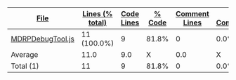 
|[File](https://github.com/jojo2357/Music-Discord-Rich-Presence/tree/development/statistics%2Fjavascript%2Fname_ascending.md%2F)|[Lines (% total)](https://github.com/jojo2357/Music-Discord-Rich-Presence/tree/development/statistics%2Fjavascript%2Flines_descending.md%2F)|[Code Lines](https://github.com/jojo2357/Music-Discord-Rich-Presence/tree/development/statistics%2Fjavascript%2Fcode_ascending.md%2F)|[% Code](https://github.com/jojo2357/Music-Discord-Rich-Presence/tree/development/statistics%2Fjavascript%2Fproportion_code_descending.md%2F)|[Comment Lines](https://github.com/jojo2357/Music-Discord-Rich-Presence/tree/development/statistics%2Fjavascript%2Fcomments_descending.md%2F)|[% Comment](https://github.com/jojo2357/Music-Discord-Rich-Presence/tree/development/statistics%2Fjavascript%2Fproportion_comments_descending.md%2F)|[Blank Lines](https://github.com/jojo2357/Music-Discord-Rich-Presence/tree/development/statistics%2Fjavascript%2Fblanks_descending.md%2F)|[% Blank](https://github.com/jojo2357/Music-Discord-Rich-Presence/tree/development/statistics%2Fjavascript%2Fproportion_blanks_descending.md%2F)|
| --- | --- | --- | --- | --- | --- | --- | --- |
|[MDRPDebugTool.js](https://github.com/jojo2357/Music-Discord-Rich-Presence/tree/development/DebugTool%2FMDRPDebugTool.js)|11 (100.0%)|9|81.8%|0|0.0%|2|18.2%|
|Average |11.0|9.0|X|0.0|X|2.0|X|
|Total (1)|11|9|81.8%|0| 0.0%|2|18.2%|